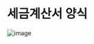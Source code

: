 # 세금계산서 양식

![image](https://user-images.githubusercontent.com/75960352/231512007-50a9b924-c8fe-469d-873c-f89a4b57f4ed.png)
